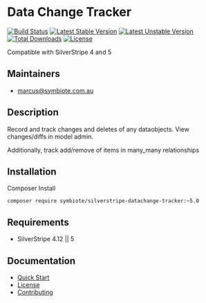 # Data Change Tracker

[![Build Status](https://travis-ci.org/symbiote/silverstripe-datachange-tracker.svg?branch=master)](https://travis-ci.org/symbiote/silverstripe-datachange-tracker)
[![Latest Stable Version](https://poser.pugx.org/symbiote/silverstripe-datachange-tracker/version.svg)](https://github.com/symbiote/silverstripe-datachange-tracker/releases)
[![Latest Unstable Version](https://poser.pugx.org/symbiote/silverstripe-datachange-tracker/v/unstable.svg)](https://packagist.org/packages/symbiote/silverstripe-datachange-tracker)
[![Total Downloads](https://poser.pugx.org/symbiote/silverstripe-datachange-tracker/downloads.svg)](https://packagist.org/packages/symbiote/silverstripe-datachange-tracker)
[![License](https://poser.pugx.org/symbiote/silverstripe-datachange-tracker/license.svg)](https://github.com/symbiote/silverstripe-datachange-tracker/blob/master/LICENSE.md)

Compatible with SilverStripe 4 and 5

## Maintainers

* marcus@symbiote.com.au

## Description

Record and track changes and deletes of any dataobjects. View changes/diffs in model admin.

Additionally, track add/remove of items in many\_many relationships

## Installation

Composer Install

```
composer require symbiote/silverstripe-datachange-tracker:~5.0
```

## Requirements

* SilverStripe 4.12 || 5

## Documentation 

* [Quick Start](docs/en/quick-start.md)
* [License](LICENSE.md)
* [Contributing](CONTRIBUTING.md)
